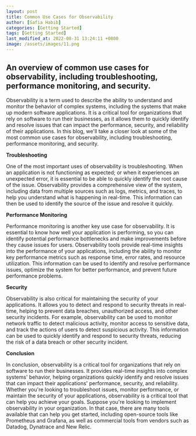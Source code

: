 ```yaml
---
layout: post
title: Common Use Cases for Observability
author: [Safia Habib]
categories: [Getting Started]
tags: [Getting Started]
last_modified_at: 2022-08-31 13:24:11 +0800
image: /assets/images/11.png
---
```

## An overview of common use cases for observability, including troubleshooting, performance monitoring, and security.

Observability is a term used to describe the ability to understand and monitor the behavior of complex systems, including the systems that make up modern software applications. It is a critical tool for organizations that rely on software to run their businesses, as it allows them to quickly identify and resolve issues that can impact the performance, security, and reliability of their applications. In this blog, we'll take a closer look at some of the most common use cases for observability, including troubleshooting, performance monitoring, and security.

**Troubleshooting**

One of the most important uses of observability is troubleshooting. When an application is not functioning as expected; or when it experiences an unexpected error, it is essential to be able to quickly identify the root cause of the issue. Observability provides a comprehensive view of the system, including data from multiple sources such as logs, metrics, and traces, to help you understand what is happening in real-time. This information can then be used to identify the source of the issue and resolve it quickly.

**Performance Monitoring**

Performance monitoring is another key use case for observability. It is essential to know how well your application is performing, so you can identify potential performance bottlenecks and make improvements before they cause issues for users. Observability tools provide real-time insights into the performance of your applications, including the ability to monitor key performance metrics such as response time, error rates, and resource utilization. This information can be used to identify and resolve performance issues, optimize the system for better performance, and prevent future performance problems.

**Security**

Observability is also critical for maintaining the security of your applications. It allows you to detect and respond to security threats in real-time, helping to prevent data breaches, unauthorized access, and other security incidents. For example, observability can be used to monitor network traffic to detect malicious activity, monitor access to sensitive data, and track the actions of users to detect suspicious activity. This information can be used to quickly identify and respond to security threats, reducing the risk of a data breach or other security incident.

**Conclusion**

In conclusion, observability is a critical tool for organizations that rely on software to run their businesses. It provides real-time insights into complex systems' behavior, helping organizations quickly identify and resolve issues that can impact their applications' performance, security, and reliability. Whether you're looking to troubleshoot issues, monitor performance, or maintain the security of your applications, observability is a critical tool that can help you achieve your goals. Suppose you're looking to implement observability in your organization. In that case, there are many tools available that can help you get started, including open-source tools like Prometheus and Grafana, as well as commercial tools from vendors such as Datadog, Dynatrace and New Relic.
